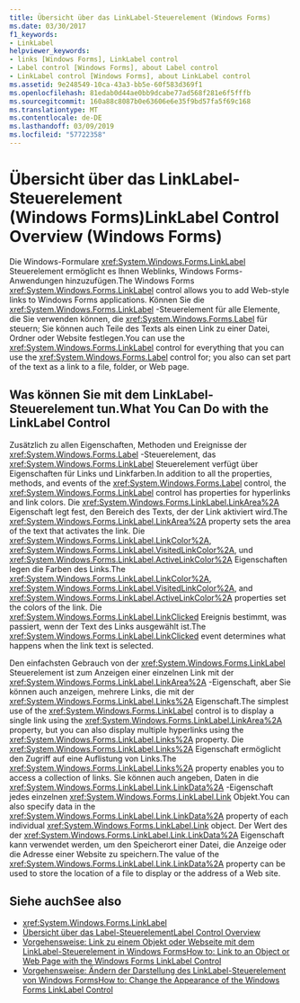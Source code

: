 ```yaml
---
title: Übersicht über das LinkLabel-Steuerelement (Windows Forms)
ms.date: 03/30/2017
f1_keywords:
- LinkLabel
helpviewer_keywords:
- links [Windows Forms], LinkLabel control
- Label control [Windows Forms], about Label control
- LinkLabel control [Windows Forms], about LinkLabel control
ms.assetid: 9e248549-10ca-43a3-bb5e-60f583d369f1
ms.openlocfilehash: 81edab0d44ae0bb9dcabe77ad568f281e6f5fffb
ms.sourcegitcommit: 160a88c8087b0e63606e6e35f9bd57fa5f69c168
ms.translationtype: MT
ms.contentlocale: de-DE
ms.lasthandoff: 03/09/2019
ms.locfileid: "57722358"
---
```

# <a name="linklabel-control-overview-windows-forms"></a><span data-ttu-id="39eb8-102">Übersicht über das LinkLabel-Steuerelement (Windows Forms)</span><span class="sxs-lookup"><span data-stu-id="39eb8-102">LinkLabel Control Overview (Windows Forms)</span></span>
<span data-ttu-id="39eb8-103">Die Windows-Formulare <xref:System.Windows.Forms.LinkLabel> Steuerelement ermöglicht es Ihnen Weblinks, Windows Forms-Anwendungen hinzuzufügen.</span><span class="sxs-lookup"><span data-stu-id="39eb8-103">The Windows Forms <xref:System.Windows.Forms.LinkLabel> control allows you to add Web-style links to Windows Forms applications.</span></span> <span data-ttu-id="39eb8-104">Können Sie die <xref:System.Windows.Forms.LinkLabel> -Steuerelement für alle Elemente, die Sie verwenden können, die <xref:System.Windows.Forms.Label> für steuern; Sie können auch Teile des Texts als einen Link zu einer Datei, Ordner oder Website festlegen.</span><span class="sxs-lookup"><span data-stu-id="39eb8-104">You can use the <xref:System.Windows.Forms.LinkLabel> control for everything that you can use the <xref:System.Windows.Forms.Label> control for; you also can set part of the text as a link to a file, folder, or Web page.</span></span>  
  
## <a name="what-you-can-do-with-the-linklabel-control"></a><span data-ttu-id="39eb8-105">Was können Sie mit dem LinkLabel-Steuerelement tun.</span><span class="sxs-lookup"><span data-stu-id="39eb8-105">What You Can Do with the LinkLabel Control</span></span>  
 <span data-ttu-id="39eb8-106">Zusätzlich zu allen Eigenschaften, Methoden und Ereignisse der <xref:System.Windows.Forms.Label> -Steuerelement, das <xref:System.Windows.Forms.LinkLabel> Steuerelement verfügt über Eigenschaften für Links und Linkfarben.</span><span class="sxs-lookup"><span data-stu-id="39eb8-106">In addition to all the properties, methods, and events of the <xref:System.Windows.Forms.Label> control, the <xref:System.Windows.Forms.LinkLabel> control has properties for hyperlinks and link colors.</span></span> <span data-ttu-id="39eb8-107">Die <xref:System.Windows.Forms.LinkLabel.LinkArea%2A> Eigenschaft legt fest, den Bereich des Texts, der der Link aktiviert wird.</span><span class="sxs-lookup"><span data-stu-id="39eb8-107">The <xref:System.Windows.Forms.LinkLabel.LinkArea%2A> property sets the area of the text that activates the link.</span></span> <span data-ttu-id="39eb8-108">Die <xref:System.Windows.Forms.LinkLabel.LinkColor%2A>, <xref:System.Windows.Forms.LinkLabel.VisitedLinkColor%2A>, und <xref:System.Windows.Forms.LinkLabel.ActiveLinkColor%2A> Eigenschaften legen die Farben des Links.</span><span class="sxs-lookup"><span data-stu-id="39eb8-108">The <xref:System.Windows.Forms.LinkLabel.LinkColor%2A>, <xref:System.Windows.Forms.LinkLabel.VisitedLinkColor%2A>, and <xref:System.Windows.Forms.LinkLabel.ActiveLinkColor%2A> properties set the colors of the link.</span></span> <span data-ttu-id="39eb8-109">Die <xref:System.Windows.Forms.LinkLabel.LinkClicked> Ereignis bestimmt, was passiert, wenn der Text des Links ausgewählt ist.</span><span class="sxs-lookup"><span data-stu-id="39eb8-109">The <xref:System.Windows.Forms.LinkLabel.LinkClicked> event determines what happens when the link text is selected.</span></span>  
  
 <span data-ttu-id="39eb8-110">Den einfachsten Gebrauch von der <xref:System.Windows.Forms.LinkLabel> Steuerelement ist zum Anzeigen einer einzelnen Link mit der <xref:System.Windows.Forms.LinkLabel.LinkArea%2A> -Eigenschaft, aber Sie können auch anzeigen, mehrere Links, die mit der <xref:System.Windows.Forms.LinkLabel.Links%2A> Eigenschaft.</span><span class="sxs-lookup"><span data-stu-id="39eb8-110">The simplest use of the <xref:System.Windows.Forms.LinkLabel> control is to display a single link using the <xref:System.Windows.Forms.LinkLabel.LinkArea%2A> property, but you can also display multiple hyperlinks using the <xref:System.Windows.Forms.LinkLabel.Links%2A> property.</span></span> <span data-ttu-id="39eb8-111">Die <xref:System.Windows.Forms.LinkLabel.Links%2A> Eigenschaft ermöglicht den Zugriff auf eine Auflistung von Links.</span><span class="sxs-lookup"><span data-stu-id="39eb8-111">The <xref:System.Windows.Forms.LinkLabel.Links%2A> property enables you to access a collection of links.</span></span> <span data-ttu-id="39eb8-112">Sie können auch angeben, Daten in die <xref:System.Windows.Forms.LinkLabel.Link.LinkData%2A> -Eigenschaft jedes einzelnen <xref:System.Windows.Forms.LinkLabel.Link> Objekt.</span><span class="sxs-lookup"><span data-stu-id="39eb8-112">You can also specify data in the <xref:System.Windows.Forms.LinkLabel.Link.LinkData%2A> property of each individual <xref:System.Windows.Forms.LinkLabel.Link> object.</span></span> <span data-ttu-id="39eb8-113">Der Wert des der <xref:System.Windows.Forms.LinkLabel.Link.LinkData%2A> Eigenschaft kann verwendet werden, um den Speicherort einer Datei, die Anzeige oder die Adresse einer Website zu speichern.</span><span class="sxs-lookup"><span data-stu-id="39eb8-113">The value of the <xref:System.Windows.Forms.LinkLabel.Link.LinkData%2A> property can be used to store the location of a file to display or the address of a Web site.</span></span>  
  
## <a name="see-also"></a><span data-ttu-id="39eb8-114">Siehe auch</span><span class="sxs-lookup"><span data-stu-id="39eb8-114">See also</span></span>
- <xref:System.Windows.Forms.LinkLabel>
- [<span data-ttu-id="39eb8-115">Übersicht über das Label-Steuerelement</span><span class="sxs-lookup"><span data-stu-id="39eb8-115">Label Control Overview</span></span>](label-control-overview-windows-forms.md)
- [<span data-ttu-id="39eb8-116">Vorgehensweise: Link zu einem Objekt oder Webseite mit dem LinkLabel-Steuerelement in Windows Forms</span><span class="sxs-lookup"><span data-stu-id="39eb8-116">How to: Link to an Object or Web Page with the Windows Forms LinkLabel Control</span></span>](link-to-an-object-or-web-page-with-wf-linklabel-control.md)
- [<span data-ttu-id="39eb8-117">Vorgehensweise: Ändern der Darstellung des LinkLabel-Steuerelement von Windows Forms</span><span class="sxs-lookup"><span data-stu-id="39eb8-117">How to: Change the Appearance of the Windows Forms LinkLabel Control</span></span>](how-to-change-the-appearance-of-the-windows-forms-linklabel-control.md)
